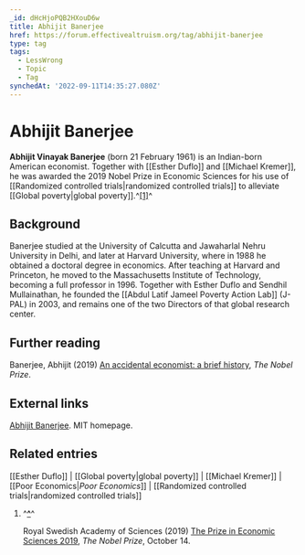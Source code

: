 ```yaml
---
_id: dHcHjoPQB2HXouD6w
title: Abhijit Banerjee
href: https://forum.effectivealtruism.org/tag/abhijit-banerjee
type: tag
tags:
  - LessWrong
  - Topic
  - Tag
synchedAt: '2022-09-11T14:35:27.080Z'
---
```

# Abhijit Banerjee

**Abhijit Vinayak Banerjee** (born 21 February 1961) is an Indian-born American economist. Together with [[Esther Duflo]] and [[Michael Kremer]], he was awarded the 2019 Nobel Prize in Economic Sciences for his use of [[Randomized controlled trials|randomized controlled trials]] to alleviate [[Global poverty|global poverty]].^[\[1\]](#fn2phsb2tkac)^

Background
----------

Banerjee studied at the University of Calcutta and Jawaharlal Nehru University in Delhi, and later at Harvard University, where in 1988 he obtained a doctoral degree in economics. After teaching at Harvard and Princeton, he moved to the Massachusetts Institute of Technology, becoming a full professor in 1996. Together with Esther Duflo and Sendhil Mullainathan, he founded the [[Abdul Latif Jameel Poverty Action Lab]] (J-PAL) in 2003, and remains one of the two Directors of that global research center.

Further reading
---------------

Banerjee, Abhijit (2019) [An accidental economist: a brief history](https://www.nobelprize.org/prizes/economic-sciences/2019/banerjee/facts/), *The Nobel Prize*.

External links
--------------

[Abhijit Banerjee](https://economics.mit.edu/faculty/banerjee). MIT homepage.

Related entries
---------------

[[Esther Duflo]] | [[Global poverty|global poverty]] | [[Michael Kremer]] | [[Poor Economics|*Poor Economics*]] | [[Randomized controlled trials|randomized controlled trials]]

1.  ^**[^](#fnref2phsb2tkac)**^
    
    Royal Swedish Academy of Sciences (2019) [The Prize in Economic Sciences 2019](https://www.nobelprize.org/uploads/2019/10/press-economicsciences2019-2.pdf), *The Nobel Prize*, October 14.